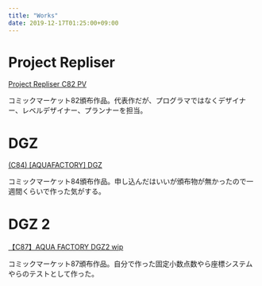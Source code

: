 ```yaml
---
title: "Works"
date: 2019-12-17T01:25:00+09:00
---
```


# Project Repliser

<script type="application/javascript" src="https://embed.nicovideo.jp/watch/sm18556664/script?w=640&h=360"></script><noscript><a href="https://www.nicovideo.jp/watch/sm18556664">Project Repliser C82 PV</a></noscript>

コミックマーケット82頒布作品。代表作だが、プログラマではなくデザイナー、レベルデザイナー、プランナーを担当。

# DGZ

<script type="application/javascript" src="https://embed.nicovideo.jp/watch/sm21555776/script?w=640&h=360"></script><noscript><a href="https://www.nicovideo.jp/watch/sm21555776">(C84) [AQUAFACTORY] DGZ</a></noscript>

コミックマーケット84頒布作品。申し込んだはいいが頒布物が無かったので一週間くらいで作った気がする。

# DGZ 2

<script type="application/javascript" src="https://embed.nicovideo.jp/watch/sm25220052/script?w=640&h=360"></script><noscript><a href="https://www.nicovideo.jp/watch/sm25220052">【C87】AQUA FACTORY DGZ2 wip</a></noscript>

コミックマーケット87頒布作品。自分で作った固定小数点数やら座標システムやらのテストとして作った。
